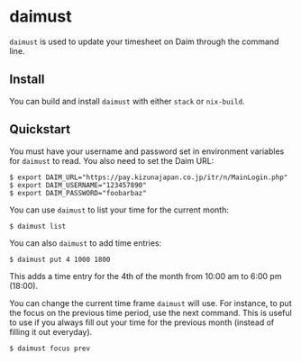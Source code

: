 # daimust

`daimust` is used to update your timesheet on Daim through the command line.

## Install

You can build and install `daimust` with either `stack` or `nix-build`.

## Quickstart

You must have your username and password set in environment variables for
`daimust` to read.  You also need to set the Daim URL:

```console
$ export DAIM_URL="https://pay.kizunajapan.co.jp/itr/n/MainLogin.php"
$ export DAIM_USERNAME="123457890"
$ export DAIM_PASSWORD="foobarbaz"
```

You can use `daimust` to list your time for the current month:

```console
$ daimust list
```

You can also `daimust` to add time entries:

```console
$ daimust put 4 1000 1800
```

This adds a time entry for the 4th of the month from 10:00 am to 6:00 pm (18:00).

You can change the current time frame `daimust` will use.  For instance, to put
the focus on the previous time period, use the next command.  This is useful to
use if you always fill out your time for the previous month (instead of filling
it out everyday).

```console
$ daimust focus prev
```
